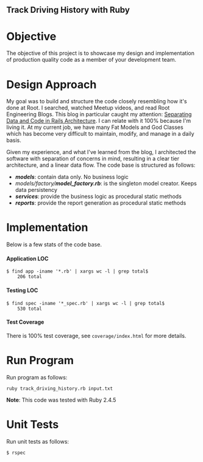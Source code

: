 ## Track Driving History with Ruby

# Objective
The objective of this project is to showcase my design and implementation of production quality code as a member of your development team.

# Design Approach
My goal was to build and structure the code closely resembling how it's done at Root. I searched, watched Meetup videos, and read Root Engineering Blogs. This blog in particular caught my attention: [Separating Data and Code in Rails Architecture](https://medium.com/root-engineering/separating-data-and-code-in-rails-architecture-3a031e17706b). I can relate with it 100% because I'm living it. At my current job, we have many Fat Models and God Classes which has become very difficult to maintain, modify, and manage in a daily basis. 

Given my experience, and what I've learned from the blog, I architected the software with separation of concerns in mind, resulting in a clear tier architecture, and a linear data flow. The code base is structured as follows:

* _**models**_: contain data only. No business logic
* _models/factory/**model_factory.rb**_: is the singleton model creator. Keeps data persistency
* _**services**_: provide the business logic as procedural static methods
* _**reports**_: provide the report generation as procedural static methods

# Implementation
Below is a few stats of the code base.
#### Application LOC
```
$ find app -iname '*.rb' | xargs wc -l | grep total$
    206 total
```
#### Testing LOC
```
$ find spec -iname '*_spec.rb' | xargs wc -l | grep total$
    530 total
```
#### Test Coverage
There is 100% test coverage, see `coverage/index.html` for more details.

# Run Program
Run program as follows:
```
ruby track_driving_history.rb input.txt
```
**Note**: This code was tested with Ruby 2.4.5

# Unit Tests
Run unit tests as follows:
```
$ rspec
```